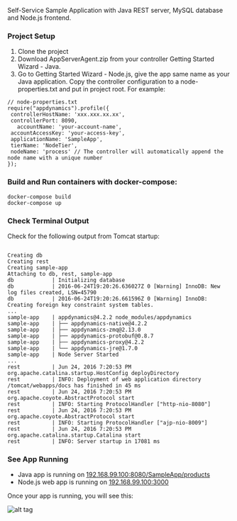 Self-Service Sample Application with Java REST server, MySQL database and Node.js frontend.

### Project Setup
1. Clone the project
2. Download AppServerAgent.zip from your controller Getting Started Wizard - Java.
3. Go to Getting Started Wizard - Node.js, give the app same name as your Java application. Copy the controller configuration to a node-properties.txt and put in project root. For example:
```
// node-properties.txt
require("appdynamics").profile({
 controllerHostName: 'xxx.xxx.xx.xx',
 controllerPort: 8090, 
   accountName: 'your-account-name',
 accountAccessKey: 'your-access-key',
 applicationName: 'SampleApp',
 tierName: 'NodeTier',
 nodeName: 'process' // The controller will automatically append the node name with a unique number
});
```

### Build and Run containers with docker-compose:
```
docker-compose build
docker-compose up
```

### Check Terminal Output
Check for the following output from Tomcat startup:
```

Creating db
Creating rest
Creating sample-app
Attaching to db, rest, sample-app
db            | Initializing database
db            | 2016-06-24T19:20:26.636027Z 0 [Warning] InnoDB: New log files created, LSN=45790
db            | 2016-06-24T19:20:26.661596Z 0 [Warning] InnoDB: Creating foreign key constraint system tables.
...
sample-app    | appdynamics@4.2.2 node_modules/appdynamics
sample-app    | ├── appdynamics-native@4.2.2
sample-app    | ├── appdynamics-zmq@2.13.0
sample-app    | ├── appdynamics-protobuf@0.8.7
sample-app    | ├── appdynamics-proxy@4.2.2
sample-app    | └── appdynamics-jre@1.7.0
sample-app    | Node Server Started
...
rest          | Jun 24, 2016 7:20:53 PM org.apache.catalina.startup.HostConfig deployDirectory
rest          | INFO: Deployment of web application directory /tomcat/webapps/docs has finished in 45 ms
rest          | Jun 24, 2016 7:20:53 PM org.apache.coyote.AbstractProtocol start
rest          | INFO: Starting ProtocolHandler ["http-nio-8080"]
rest          | Jun 24, 2016 7:20:53 PM org.apache.coyote.AbstractProtocol start
rest          | INFO: Starting ProtocolHandler ["ajp-nio-8009"]
rest          | Jun 24, 2016 7:20:53 PM org.apache.catalina.startup.Catalina start
rest          | INFO: Server startup in 17081 ms
```

### See App Running
* Java app is running on [192.168.99.100:8080/SampleApp/products](http://192.168.99.100:8080/SampleApp/products)
* Node.js web app is running on [192.168.99.100:3000](http://192.168.99.100:3000/#)

Once your app is running,  you will see this:

![alt tag](https://github.com/Appdynamics/SampleApp/blob/master/web/src/public/img/sampleapp.png)
